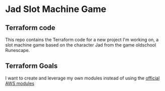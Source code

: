 # Jad Slot Machine Game
## Terraform code

This repo contains the Terraform code for a new project I'm working on, a slot machine game based on the character Jad from the game oldschool Runescape.  


## Terraform Goals
I want to create and leverage my own modules instead of using the [official AWS modules](https://github.com/terraform-aws-modules)


